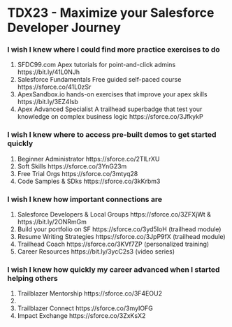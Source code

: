 # TDX23 - Maximize your Salesforce Developer Journey

### I wish I knew where I could find more practice exercises to do ###

<ol>
<li> SFDC99.com Apex tutorials for point-and-click admins https://bit.ly/41L0NJh
</li>

<li>Salesforce Fundamentals
Free guided self-paced course
https://sforce.co/41L0zSr</li>

<li>ApexSandbox.io
hands-on exercises that improve your apex skills
https://bit.ly/3EZ4Isb</li>

<li>Apex Advanced Specialist
A trailhead superbadge that test your knowledge on complex business logic 
https://sforce.co/3JfkykP</li>
</ol>

### I wish I knew where to access pre-built demos to get started quickly ###

<ol>
<li>Beginner Administrator 
  https://sforce.co/2TlLrXU</li>
<li>Soft Skills
  https://sforce.co/3YnG23m</li>
<li>Free Trial Orgs
  https://sforce.co/3mtyq28</li>
<li>Code Samples & SDks 
    https://sforce.co/3kKrbm3</li>
</ol>

### I wish I knew how important connections are ###

<ol>
<li>Salesforce Developers & Local Groups
  https://sforce.co/3ZFXjWt & https://bit.ly/2ONRmGm</li>
<li>Build your portfolio on SF
  https://sforce.co/3yd5IoH (trailhead module)</li>
<li>Resume Writing Strategies
  https://sforce.co/3JpP9fX (trailhead module)</li>
<li>Trailhead Coach
  https://sforce.co/3KVf7ZP (personalized training)</li>
<li>Career Resources
  https://bit.ly/3ycC2s3 (video series)</li>
</ol>

### I wish I knew how quickly my career advanced when I started helping others ###

<ol>
<li>Trailblazer Mentorship
  https://sforce.co/3F4EOU2</li>
<li>
<li>Trailblazer Connect
    https://sforce.co/3myIOFG</li>
<li>Impact Exchange
    https://sforce.co/3ZxKsX2</li>
</ol>


